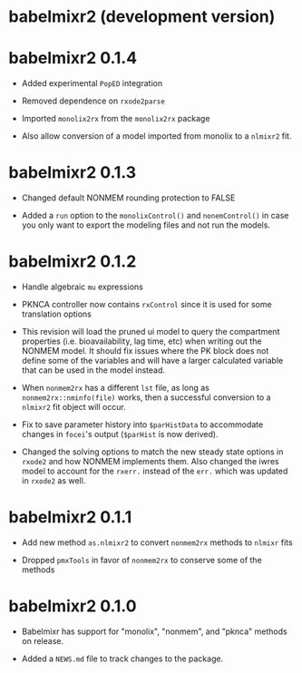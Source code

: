 # babelmixr2 (development version)

# babelmixr2 0.1.4

* Added experimental `PopED` integration

* Removed dependence on `rxode2parse`

* Imported `monolix2rx` from the `monolix2rx` package

* Also allow conversion of a model imported from monolix to a
  `nlmixr2` fit.

# babelmixr2 0.1.3

* Changed default NONMEM rounding protection to FALSE

* Added a `run` option to the `monolixControl()` and `nonemControl()`
  in case you only want to export the modeling files and not run the
  models.

# babelmixr2 0.1.2

* Handle algebraic `mu` expressions

* PKNCA controller now contains `rxControl` since it is used for some
  translation options

* This revision will load the pruned ui model to query the compartment
  properties (i.e. bioavailability, lag time, etc) when writing out the
  NONMEM model.  It should fix issues where the PK block does not
  define some of the variables and will have a larger calculated
  variable that can be used in the model instead.

* When `nonmem2rx` has a different `lst` file, as long as
  `nonmem2rx::nminfo(file)` works, then a successful conversion to a
  `nlmixr2` fit object will occur.

* Fix to save parameter history into `$parHistData` to accommodate
  changes in `focei`'s output (`$parHist` is now derived).

* Changed the solving options to match the new steady state options in
  `rxode2` and how NONMEM implements them.  Also changed the iwres
  model to account for the `rxerr.` instead of the `err.` which was
  updated in `rxode2` as well.


# babelmixr2 0.1.1

* Add new method `as.nlmixr2` to convert `nonmem2rx` methods to `nlmixr` fits

* Dropped `pmxTools` in favor of `nonmem2rx` to conserve some of the
  methods

# babelmixr2 0.1.0

* Babelmixr has support for "monolix", "nonmem", and "pknca" methods
  on release.

* Added a `NEWS.md` file to track changes to the package.
